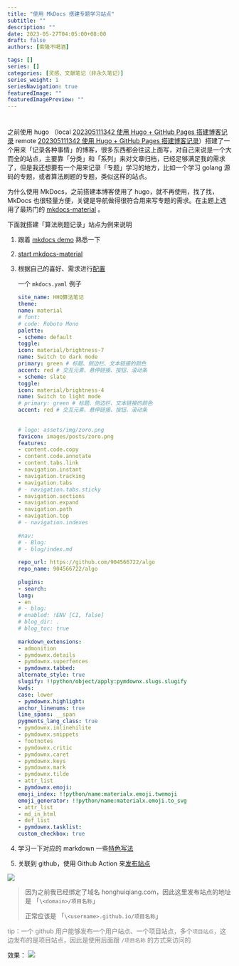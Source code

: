 ```yaml
---
title: "使用 MkDocs 搭建专题学习站点"
subtitle: ""
description: ""
date: 2023-05-27T04:05:00+08:00
draft: false
authors: [索隆不喝酒]

tags: []
series: []
categories: [灵感、文献笔记（非永久笔记）]
series_weight: 1
seriesNavigation: true
featuredImage: ""
featuredImagePreview: ""
---
```

<!--more-->
#

之前使用 hugo （local [202305111342 使用 Hugo + GitHub Pages 搭建博客记录](content/posts/tools/202305111342%20使用%20Hugo%20+%20GitHub%20Pages%20搭建博客记录.md)  remote [202305111342 使用 Hugo + GitHub Pages 搭建博客记录](http://honghuiqiang.com/202305111342-%E4%BD%BF%E7%94%A8-hugo-%2B-github-pages-%E6%90%AD%E5%BB%BA%E5%8D%9A%E5%AE%A2%E8%AE%B0%E5%BD%95)）搭建了一个用来「记录各种事情」的博客，很多东西都会往这上面写，对自己来说是一个大而全的站点，主要靠「分类」和「系列」来对文章归档，已经足够满足我的需求了，但是我还想要有一个用来记录「专题」学习的地方，比如一个学习 golang 源码的专题，或者算法刷题的专题，类似这样的站点。

为什么使用 MkDocs，之前搭建本博客使用了 hugo，就不再使用，找了找，MkDocs 也很轻量方便，关键是导航做得很符合用来写专题的需求。在主题上选用了最热门的 [mkdocs-material](https://squidfunk.github.io/mkdocs-material/) 。

下面就搭建「算法刷题记录」站点为例来说明

1. 跟着 [mkdocs demo](https://www.mkdocs.org/getting-started/) 熟悉一下
2. [start mkdocs-material](https://squidfunk.github.io/mkdocs-material/getting-started/)
3. 根据自己的喜好、需求进行[配置](https://squidfunk.github.io/mkdocs-material/setup/)

	一个 `mkdocs.yaml` 例子
	```yaml
	site_name: HHQ算法笔记  
	theme:  
	name: material  
	# font:  
	# code: Roboto Mono  
	palette:  
	- scheme: default  
	toggle:  
	icon: material/brightness-7  
	name: Switch to dark mode  
	primary: green # 标题、侧边栏、文本链接的颜色  
	accent: red # 交互元素、悬停链接、按钮、滚动条  
	- scheme: slate  
	toggle:  
	icon: material/brightness-4  
	name: Switch to light mode  
	# primary: green # 标题、侧边栏、文本链接的颜色  
	accent: red # 交互元素、悬停链接、按钮、滚动条  
	  
	  
	# logo: assets/img/zoro.png  
	favicon: images/posts/zoro.png  
	features:  
	- content.code.copy  
	- content.code.annotate  
	- content.tabs.link  
	- navigation.instant  
	- navigation.tracking  
	- navigation.tabs  
	# - navigation.tabs.sticky  
	- navigation.sections  
	- navigation.expand  
	- navigation.path  
	- navigation.top  
	# - navigation.indexes  
	  
	#nav:  
	# - Blog:  
	# - blog/index.md  
	  
	repo_url: https://github.com/904566722/algo  
	repo_name: 904566722/algo  
	  
	plugins:  
	- search:  
	lang:  
	- en  
	# - blog:  
	# enabled: !ENV [CI, false]  
	# blog_dir: .  
	# blog_toc: true  
	  
	markdown_extensions:  
	- admonition  
	- pymdownx.details  
	- pymdownx.superfences  
	- pymdownx.tabbed:  
	alternate_style: true  
	slugify: !!python/object/apply:pymdownx.slugs.slugify  
	kwds:  
	case: lower  
	- pymdownx.highlight:  
	anchor_linenums: true  
	line_spans: __span  
	pygments_lang_class: true  
	- pymdownx.inlinehilite  
	- pymdownx.snippets  
	- footnotes  
	- pymdownx.critic  
	- pymdownx.caret  
	- pymdownx.keys  
	- pymdownx.mark  
	- pymdownx.tilde  
	- attr_list  
	- pymdownx.emoji:  
	emoji_index: !!python/name:materialx.emoji.twemoji  
	emoji_generator: !!python/name:materialx.emoji.to_svg  
	- attr_list  
	- md_in_html  
	- def_list  
	- pymdownx.tasklist:  
	custom_checkbox: true
	```

1. 学习一下对应的 markdown 一些[特色写法](https://squidfunk.github.io/mkdocs-material/reference/)
2. 关联到 github，使用 Github Action 来[发布站点](https://squidfunk.github.io/mkdocs-material/publishing-your-site/)

![](images/posts/Pasted%20image%2020230527044307.png)

> 因为之前我已经绑定了域名 honghuiqiang.com，因此这里发布站点的地址是 「`\<domain>/项目名称`」
> 
> 正常应该是 「`\<username>.github.io/项目名称`」

<font color=grey>tip：一个 github 用户能够发布一个用户站点、一个项目站点，多个`项目站点`，这边发布的是项目站点，因此是使用后面跟 `/项目名称` 的方式来访问的</font>


效果：
![](images/posts/Pasted%20image%2020230527045159.png)